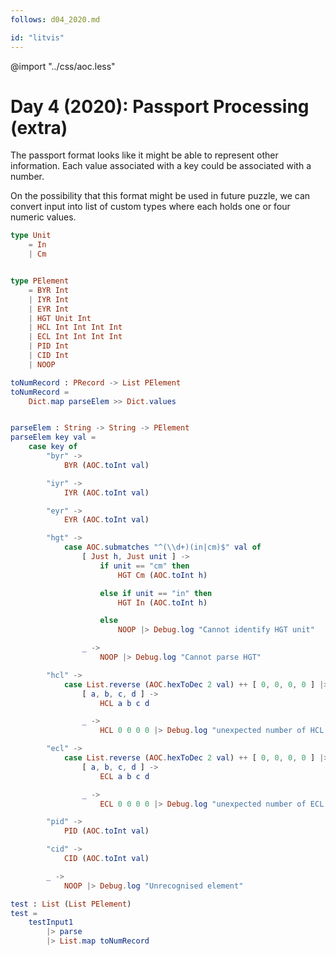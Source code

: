 ```yaml
---
follows: d04_2020.md

id: "litvis"
---
```


@import "../css/aoc.less"

# Day 4 (2020): Passport Processing (extra)

The passport format looks like it might be able to represent other information. Each value associated with a key could be associated with a number.

On the possibility that this format might be used in future puzzle, we can convert input into list of custom types where each holds one or four numeric values.

```elm {l}
type Unit
    = In
    | Cm


type PElement
    = BYR Int
    | IYR Int
    | EYR Int
    | HGT Unit Int
    | HCL Int Int Int Int
    | ECL Int Int Int Int
    | PID Int
    | CID Int
    | NOOP
```

```elm {l}
toNumRecord : PRecord -> List PElement
toNumRecord =
    Dict.map parseElem >> Dict.values


parseElem : String -> String -> PElement
parseElem key val =
    case key of
        "byr" ->
            BYR (AOC.toInt val)

        "iyr" ->
            IYR (AOC.toInt val)

        "eyr" ->
            EYR (AOC.toInt val)

        "hgt" ->
            case AOC.submatches "^(\\d+)(in|cm)$" val of
                [ Just h, Just unit ] ->
                    if unit == "cm" then
                        HGT Cm (AOC.toInt h)

                    else if unit == "in" then
                        HGT In (AOC.toInt h)

                    else
                        NOOP |> Debug.log "Cannot identify HGT unit"

                _ ->
                    NOOP |> Debug.log "Cannot parse HGT"

        "hcl" ->
            case List.reverse (AOC.hexToDec 2 val) ++ [ 0, 0, 0, 0 ] |> List.take 4 |> List.reverse of
                [ a, b, c, d ] ->
                    HCL a b c d

                _ ->
                    HCL 0 0 0 0 |> Debug.log "unexpected number of HCL hex values"

        "ecl" ->
            case List.reverse (AOC.hexToDec 2 val) ++ [ 0, 0, 0, 0 ] |> List.take 4 |> List.reverse of
                [ a, b, c, d ] ->
                    ECL a b c d

                _ ->
                    ECL 0 0 0 0 |> Debug.log "unexpected number of ECL hex values"

        "pid" ->
            PID (AOC.toInt val)

        "cid" ->
            CID (AOC.toInt val)

        _ ->
            NOOP |> Debug.log "Unrecognised element"
```

```elm {r}
test : List (List PElement)
test =
    testInput1
        |> parse
        |> List.map toNumRecord
```

